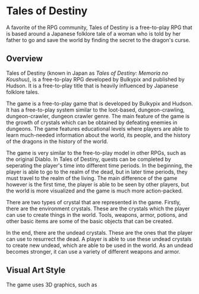 # Tales of Destiny

A favorite of the RPG community, Tales of Destiny is a free-to-play RPG that is based around a Japanese folklore tale of a woman who is told by her father to go and save the world by finding the secret to the dragon's curse.

## Overview

Tales of Destiny (known in Japan as _Tales of Destiny: Memoria no Koushuu_), is a free-to-play RPG developed by Bulkypix and published by Hudson. It is a free-to-play title that is heavily influenced by Japanese folklore tales.

The game is a free-to-play game that is developed by Bulkypix and Hudson. It has a free-to-play system similar to the loot-based, dungeon-crawling, dungeon-crawler, dungeon crawler genre. The main feature of the game is the growth of crystals which can be obtained by defeating enemies in dungeons. The game features educational levels where players are able to learn much-needed information about the world, its people, and the history of the dragons in the history of the world.

The game is very similar to the free-to-play model in other RPGs, such as the original Diablo. In Tales of Destiny, quests can be completed by seperating the player's time into different time periods. In the beginning, the player is able to go to the realm of the dead, but in later time periods, they must travel to the realm of the living. The main difference of the game however is the first time, the player is able to be seen by other players, but the world is more visualized and the game is much more action-packed.

There are two types of crystal that are represented in the game. Firstly, there are the environment crystals. These are the crystals which the player can use to create things in the world. Tools, weapons, armor, potions, and other basic items are some of the basic objects that can be created.

In the end, there are the undead crystals. These are the ones that the player can use to resurrect the dead. A player is able to use these undead crystals to create new undead, which are able to be used in the world. As an undead becomes stronger, it can use a variety of different weapons and armor.

## Visual Art Style

The game uses 3D graphics, such as